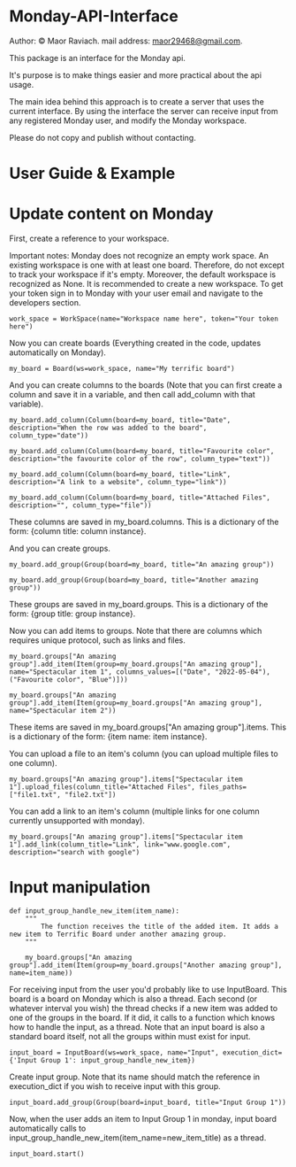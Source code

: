 # Monday-API-Interface
Author: © Maor Raviach.
mail address: maor29468@gmail.com. 

This package is an interface for the Monday api.

It's purpose is to make things easier and more practical about the api usage.

The main idea behind this approach is to create a server that uses the current interface.
By using the interface the server can receive input from any registered Monday user, and modify the Monday workspace.

Please do not copy and publish without contacting.


# User Guide & Example


# Update content on Monday

First, create a reference to your workspace.

Important notes: Monday does not recognize an empty work space. An existing workspace is one with at least one board.
                 Therefore, do not except to track your workspace if it's empty.
                 Moreover, the default workspace is recognized as None. It is recommended to create a new workspace.
                 To get your token sign in to Monday with your user email and navigate to the developers section.

    work_space = WorkSpace(name="Workspace name here", token="Your token here")

Now you can create boards (Everything created in the code, updates automatically on Monday).

    my_board = Board(ws=work_space, name="My terrific board")

And you can create columns to the boards (Note that you can first create a column and save it in a variable, and then call add_column with that variable).

    my_board.add_column(Column(board=my_board, title="Date", description="When the row was added to the board", column_type="date"))
    
    my_board.add_column(Column(board=my_board, title="Favourite color", description="the favourite color of the row", column_type="text"))
    
    my_board.add_column(Column(board=my_board, title="Link", description="A link to a website", column_type="link"))
    
    my_board.add_column(Column(board=my_board, title="Attached Files", description="", column_type="file"))

These columns are saved in my_board.columns. This is a dictionary of the form: {column title: column instance}.

And you can create groups.

    my_board.add_group(Group(board=my_board, title="An amazing group"))
    
    my_board.add_group(Group(board=my_board, title="Another amazing group"))

These groups are saved in my_board.groups. This is a dictionary of the form: {group title: group instance}.

Now you can add items to groups. Note that there are columns which requires unique protocol, such as links and files.

    my_board.groups["An amazing group"].add_item(Item(group=my_board.groups["An amazing group"], name="Spectacular item 1", columns_values=[("Date", "2022-05-04"), ("Favourite color", "Blue")]))
                                                      
    my_board.groups["An amazing group"].add_item(Item(group=my_board.groups["An amazing group"], name="Spectacular item 2"))

These items are saved in my_board.groups["An amazing group"].items. This is a dictionary of the form: {item name: item instance}.

You can upload a file to an item's column (you can upload multiple files to one column).

    my_board.groups["An amazing group"].items["Spectacular item 1"].upload_files(column_title="Attached Files", files_paths=["file1.txt", "file2.txt"])

You can add a link to an item's column (multiple links for one column currently unsupported with monday).

    my_board.groups["An amazing group"].items["Spectacular item 1"].add_link(column_title="Link", link="www.google.com", description="search with google")


# Input manipulation


    def input_group_handle_new_item(item_name):
        """
            The function receives the title of the added item. It adds a new item to Terrific Board under another amazing group.
        """

        my_board.groups["An amazing group"].add_item(Item(group=my_board.groups["Another amazing group"], name=item_name))


For receiving input from the user you'd probably like to use InputBoard. This board is a board on Monday which is also a thread.
Each second (or whatever interval you wish) the thread checks if a new item was added to one of the groups in the
board. If it did, it calls to a function which knows how to handle the input, as a thread.
Note that an input board is also a standard board itself, not all the groups within must exist for input.

    input_board = InputBoard(ws=work_space, name="Input", execution_dict={'Input Group 1': input_group_handle_new_item})

Create input group. Note that its name should match the reference in execution_dict if you wish to receive input with
this group.
    
    input_board.add_group(Group(board=input_board, title="Input Group 1"))

Now, when the user adds an item to Input Group 1 in monday, input board automatically calls to
input_group_handle_new_item(item_name=new_item_title) as a thread.

    input_board.start()
